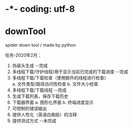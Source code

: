 # -*- coding: utf-8
# downTool
spider down tool / made by python

任务-2020年2月：
1. 伪装头生成					                 --完成
2. 多线程下载/守护线程/用于显示当前已完成的下载进度	--完成
3. 多线程下载/下载检查（使用额外的线程进行检查）	
	a. 文件类型/路径访问性检查
	b. 文件大小检查   		                    
4. 多线程下载/下载线程							  --完成			           
5. 生成下载列表，保存下载历史			
6. 下载器界面
	a. 图形化界面
	b. 终端进度显示					
7. 可控制的错误输出							
8. 提供人性化（英语白痴般）的注释	
9. 提供测试方式									  --未完成
